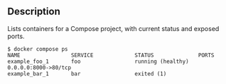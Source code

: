 
## Description

Lists containers for a Compose project, with current status and exposed ports.

```
$ docker compose ps
NAME                SERVICE             STATUS              PORTS
example_foo_1       foo                 running (healthy)   0.0.0.0:8000->80/tcp
example_bar_1       bar                 exited (1)          
```
